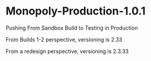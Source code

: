 # Monopoly-Production-1.0.1
Pushing From Sandbox Build to Testing in Production

From Builds 1-2 perspective, versioning is 2.33

From a redesign perspective, versioning is 2.3.33

